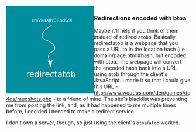 <img align="left" src="logo.png" width="240" />

### Redirections encoded with btoa

Maybe it'll help if you think of them instead of redirect`atob`s. Basically redirectatob is a webpage that you pass a URL to in the location hash (i.e. domain/page.html#hash, but encoded with btoa. The webpage will convert the encoded hash back into a URL using atob through the client's JavaScript. I made it so that I could give this URL - http://www.woodus.com/den/games/dq4ds/mugshots.php - to a friend of mine. The site's blacklist was preventing me from posting the link, and, as it had happened to me multiple times before, I decided I needed to make a redirect service.

I don't own a server, though, so just using the client's `btoa`/`atob` worked.
